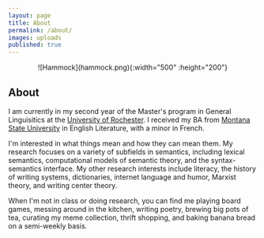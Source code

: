 ```yaml
---
layout: page
title: About
permalink: /about/
images: uploads
published: true
---
```


<div class="page" markdown="1">

<center>
  <!--<img src="uploads/hammock.png" srcset="uploads/hammock.png" width="500" height="200">-->
  ![Hammock](hammock.png){:width="500" :height="200"}
</center>

## About 

I am currently in my second year of the Master's program in General Linguisitics at the [University of Rochester](http://www.sas.rochester.edu/lin/). I received my BA from [Montana State University](http://www.montana.edu/) in English Literature, with a minor in French.

I'm interested in what things mean and how they can mean them. My research focuses on a variety of subfields in semantics, including lexical semantics, computational models of semantic theory, and the syntax-semantics interface. My other research interests include literacy, the history of writing systems, dictionaries, internet language and humor, Marxist theory, and writing center theory.

When I'm not in class or doing research, you can find me playing board games, messing around in the kitchen, writing poetry, brewing big pots of tea, curating my meme collection, thrift shopping, and baking banana bread on a semi-weekly basis.

</div>
